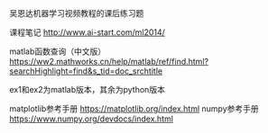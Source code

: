 
吴恩达机器学习视频教程的课后练习题

课程笔记 http://www.ai-start.com/ml2014/

matlab函数查询（中文版） https://ww2.mathworks.cn/help/matlab/ref/find.html?searchHighlight=find&s_tid=doc_srchtitle

ex1和ex2为matlab版本，其余为python版本

matplotlib参考手册  https://matplotlib.org/index.html
numpy参考手册  https://www.numpy.org/devdocs/index.html
